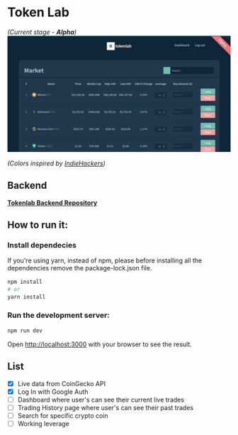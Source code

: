 # Token Lab

_(Current stage - **Alpha**)_
![main image](/docs/main.jpg)

_(Colors inspired by [IndieHackers](https://indiehackers.com))_

## Backend

**[Tokenlab Backend Repository](https://github.com/raulrusu88/tokenlab-backend)**

## How to run it:

### Install dependecies

If you're using yarn, instead of npm, please before installing all the dependencies remove the package-lock.json file.

```bash
npm install
# or
yarn install
```

### Run the development server:

```bash
npm run dev
```

Open [http://localhost:3000](http://localhost:3000) with your browser to see the result.

## List

- [x] Live data from CoinGecko API
- [x] Log In with Google Auth
- [ ] Dashboard where user's can see their current live trades
- [ ] Trading History page where user's can see their past trades
- [ ] Search for specific crypto coin
- [ ] Working leverage
